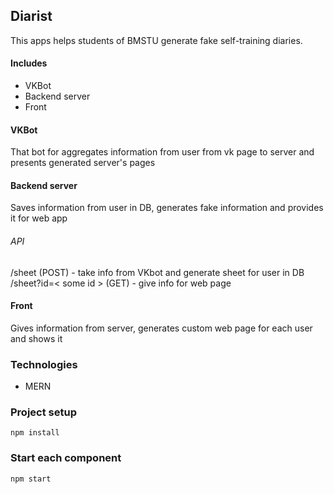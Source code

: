 ## Diarist
This apps helps students of BMSTU generate fake self-training diaries.
#### Includes
- VKBot
- Backend server
- Front
#### VKBot
That bot for aggregates information from user from vk page to server and presents generated server's pages
#### Backend server
Saves information from user in DB, generates fake information and provides it for web app
###### API
/sheet (POST) - take info from VKbot and generate sheet for user in DB
/sheet?id=< some id > (GET) - give info for web page

#### Front
Gives information from server, generates custom web page for each user and shows it

### Technologies
- MERN

### Project setup
`npm install`

### Start each component
`npm start`
